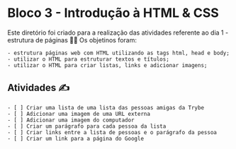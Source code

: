 # Bloco 3 - Introdução à HTML & CSS

Este diretório foi criado para a realização das atividades referente ao dia 1 - estrutura de páginas :woman_technologist:
Os objetinos foram: 
    
    - estrutura páginas web com HTML utilizando as tags html, head e body;
    - utilizar o HTML para estruturar textos e títulos;
    - utilizar o HTML para criar listas, links e adicionar imagens; 


## Atividades :writing_hand:

    - [ ] Criar uma lista de uma lista das pessoas amigas da Trybe
    - [ ] Adicionar uma imagem de uma URL externa 
    - [ ] Adicionar uma imagem do computador 
    - [ ] Criar um parágrafo para cada pessoa da lista
    - [ ] Criar links entre a lista de pessoas e o parágrafo da pessoa 
    - [ ] Criar um link para a página do Google 

